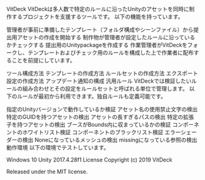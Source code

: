 VitDeck
VitDeckは多人数で特定のルールに沿ったUnityのアセットを同時に制作するプロジェクトを支援するツールです。 以下の機能を持っています。

管理者が事前に準備したテンプレート（フォルダ構成やシーンファイル）から提出用アセットの作成を開始する
制作物が管理者が設定したルールに沿っているかチェックする
提出用のUnitypackageを作成する
作業管理者がVitDeckをフォークし、テンプレートおよびチェック用のルールを構成した上で作業者に配布することを前提にしています。

ツール構成方法
テンプレートの作成方法
ルールセットの作成方法
エクスポート設定の作成方法
アップデート通知の構成
汎用ルール
VitDeckでは検証したいルールの組み合わせとその設定をルールセットと呼ばれる単位で管理します。 以下のルールが最初から利用できます。独自ルールも定義可能です。

指定のUnityバージョンで動作しているか検証
アセット名の使用禁止文字の検出
特定のGUIDを持つアセットの検出
アセットの長すぎるパスの検出
特定の拡張子を持つアセットの検出
ブースがBounds内に収まっているかの検証
コンポーネントのホワイトリスト検証
コンポーネントのブラックリスト検証
エラーシェーダーの検出
Noneになっているメッシュの検出
missingになっている参照の検出
動作環境
以下の環境でテストしています。

Windows 10
Unity 2017.4.28f1
License
Copyright (c) 2019 VitDeck

Released under the MIT license.
